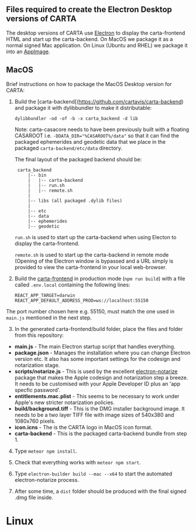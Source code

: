 ## Files required to create the Electron Desktop versions of CARTA

The desktop versions of CARTA use [Electron](https://www.electronjs.org/) to display the carta-frontend HTML and start up the carta-backend.
On MacOS we package it as a normal signed Mac application. 
On Linux (Ubuntu and RHEL) we package it into an [AppImage](https://appimage.org/).

## MacOS

Brief instructions on how to package the MacOS Desktop version for CARTA:


1. Build the [carta-backend[(https://github.com/cartavis/carta-backend) and package it with dylibbundler to make it distributable:

	```
	dylibbundler -od -of -b -x carta_backend -d lib
	```

	Note: carta-casacore needs to have been previously built with a floating CASAROOT 
	i.e. `-DDATA_DIR="%CASAROOT%/data"` so that it can find the packaged ephemerides 
	and geodetic data that we place in the packaged `carta-backend/etc/data` directory.


	The final layout of the packaged backend should be:

		carta_backend    
    		|-- bin  
    		|   |-- carta-backend
    		|   |-- run.sh
    		|   |-- remote.sh
    		|
    		|-- libs (all packaged .dylib files)
    		|
    		|-- etc
		    |-- data
		    |-- ephemerides
		    |-- geodetic


	`run.sh` is used to start up the carta-backend when using Electon to display the carta-frontend.

	`remote.sh` is used to start up the carta-backend in remote mode (Opening of the Electron window is bypassed and a URL simply is provided to view the carta-frontend in your local web-browser.


2. Build the [carta-frontend](https://github.com/CARTAvis/carta-frontend) in production mode (`npm run build`) with a file called `.env.local` containing the following lines:

	```
	REACT_APP_TARGET=darwin
	REACT_APP_DEFAULT_ADDRESS_PROD=ws://localhost:55150
	```
The port number chosen here e.g. 55150, must match the one used in `main.js` mentioned in the next step.

3. In the generated carta-frontend/build folder, place the files and folder from this repository:

- **main.js** - The main Electron startup script that handles everything.
- **package.json** - Manages the installation where you can change Electron version etc. It also has some important settings for the codesign and notarization stage.
- **scripts/notarize.js** - This is used by the excellent [electron-notarize](https://www.npmjs.com/package/electron-notarize) package that makes the Apple codesign and notarization step a breeze. It needs to be customised with your Apple Developer ID plus an 'app specfic password'.
- **entitlements.mac.plist** - This seems to be necessary to work under Apple's new stricter notarization policies.
- **build/background.tiff** - This is the DMG installer background image. It needs to be a two layer TIFF file with image sizes of 540x380 and 1080x760 pixels.
- **icon.icns** - The is the CARTA logo in MacOS icon format.
- **carta-backend** - This is the packaged carta-backend bundle from step 1.

4. Type `meteor npm install`.

5. Check that everything works with `meteor npm start`.

6. Type `electron-builder build --mac --x64` to start the automated electron-notarize process.

7. After some time, a `dist` folder should be produced with the final signed .dmg file inside.

# Linux



